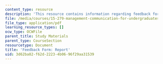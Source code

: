 ```yaml
---
content_type: resource
description: 'This resource contains information regarding feedback form: report.'
file: /media/courses/15-279-management-communication-for-undergraduates-fall-2012/3d62ba82f62d22234b0696f29aa31539_MIT15_279F12_reportFdbk.pdf
file_type: application/pdf
learning_resource_types: []
ocw_type: OCWFile
parent_title: Study Materials
parent_type: CourseSection
resourcetype: Document
title: 'Feedback Form: Report'
uid: 3d62ba82-f62d-2223-4b06-96f29aa31539
---
```

